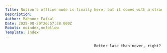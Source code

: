 ```yaml
---
Title: Notion's offline mode is finally here, but it comes with a strange limitation
Description: 
Author: Mahnoor Faisal
Date: 2025-08-20T20:57:38.000Z
Robots: noindex,nofollow
Template: index
---
```


                                            Better late than never, right?
                                        